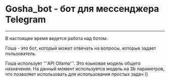 # Gosha_bot - бот для мессенджера Telegram
----
В настоящее время ведется работа над ботом.

Гоша - это бот, который может отвечать на вопросы, которые задает пользователь.


Гоша использует '''API Ollama'''. Это языковая модель общего назначения. На данный момент используется модель на 3b параметров, что позволяет использовать для использования простых задач ()
